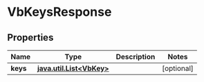 
# VbKeysResponse

## Properties
Name | Type | Description | Notes
------------ | ------------- | ------------- | -------------
**keys** | [**java.util.List&lt;VbKey&gt;**](VbKey.md) |  |  [optional]



